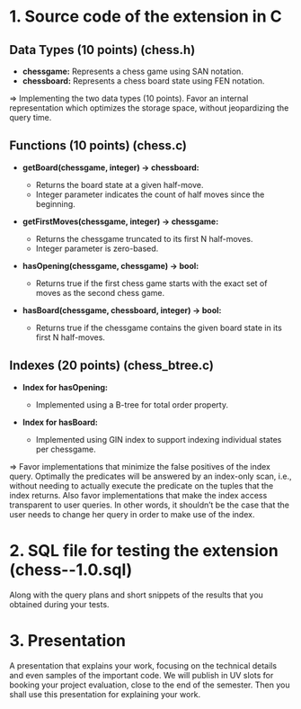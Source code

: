 # 1. Source code of the extension in C

## Data Types (10 points) (chess.h)
- **chessgame:** Represents a chess game using SAN notation.
- **chessboard:** Represents a chess board state using FEN notation.

=> Implementing the two data types (10 points). Favor an internal representation which optimizes the storage space, without jeopardizing the query time.

## Functions (10 points) (chess.c)
- **getBoard(chessgame, integer) -> chessboard:**
   - Returns the board state at a given half-move.
   - Integer parameter indicates the count of half moves since the beginning.

- **getFirstMoves(chessgame, integer) -> chessgame:**
   - Returns the chessgame truncated to its first N half-moves.
   - Integer parameter is zero-based.

- **hasOpening(chessgame, chessgame) -> bool:**
   - Returns true if the first chess game starts with the exact set of moves as the second chess game.

- **hasBoard(chessgame, chessboard, integer) -> bool:**
   - Returns true if the chessgame contains the given board state in its first N half-moves.

## Indexes (20 points) (chess_btree.c)
- **Index for hasOpening:**
   - Implemented using a B-tree for total order property.

- **Index for hasBoard:**
   - Implemented using GIN index to support indexing individual states per chessgame.

=>  Favor implementations that minimize the false positives of the index query. Optimally the predicates will be answered by an index-only scan, i.e., without needing to actually execute the predicate on the tuples that the index returns. Also favor implementations that make the index access transparent to user queries. In other words, it shouldn’t be the case that the user needs to change her query in order to make use of the index.

# 2. SQL file for testing the extension (chess--1.0.sql)
Along with the query plans and short snippets of the results that you obtained during your tests.

# 3. Presentation
A presentation that explains your work, focusing on the technical details and even samples of the important code. We will publish in UV slots for booking your project evaluation, close to the end of the semester. Then you shall use this presentation for explaining your work.